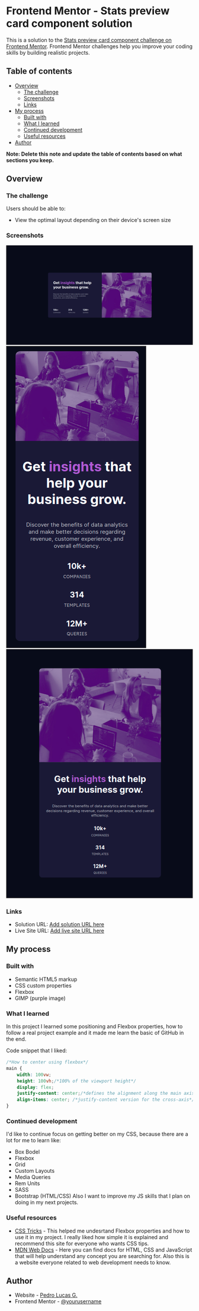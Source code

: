 # Frontend Mentor - Stats preview card component solution

This is a solution to the [Stats preview card component challenge on Frontend Mentor](https://www.frontendmentor.io/challenges/stats-preview-card-component-8JqbgoU62). Frontend Mentor challenges help you improve your coding skills by building realistic projects. 

## Table of contents

- [Overview](#overview)
  - [The challenge](#the-challenge)
  - [Screenshots](#screenshots)
  - [Links](#links)
- [My process](#my-process)
  - [Built with](#built-with)
  - [What I learned](#what-i-learned)
  - [Continued development](#continued-development)
  - [Useful resources](#useful-resources)
- [Author](#author)

**Note: Delete this note and update the table of contents based on what sections you keep.**

## Overview

### The challenge

Users should be able to:

- View the optimal layout depending on their device's screen size

### Screenshots

![](/images/screenshot1.png)
![](/images/screenshot2.png)
![](/images/screenshot3.png)


### Links

- Solution URL: [Add solution URL here](https://your-solution-url.com)
- Live Site URL: [Add live site URL here](https://your-live-site-url.com)

## My process

### Built with

- Semantic HTML5 markup
- CSS custom properties
- Flexbox
- GIMP (purple image)

### What I learned

In this project I learned some positioning and Flexbox properties, how to follow a real project example and it made me learn the basic of GitHub in the end.

Code snippet that I liked:

```css
/*How to center using flexbox*/
main {
    width: 100vw;
    height: 100vh;/*100% of the viewport height*/
    display: flex;
    justify-content: center;/*defines the alignment along the main axis*/
    align-items: center; /*justify-content version for the cross-axis*/
}
```

### Continued development

I'd like to continue focus on getting better on my CSS, because there are a lot for me to learn like:
- Box Bodel
- Flexbox
- Grid
- Custom Layouts
- Media Queries
- Rem Units
- SASS
- Bootstrap (HTML/CSS)
Also I want to improve my JS skills that I plan on doing in my next projects.

### Useful resources

- [CSS Tricks](https://css-tricks.com/snippets/css/a-guide-to-flexbox/) - This helped me undesrtand Flexbox properties and how to use it in my project. I really liked how simple it is explained and recommend this site for everyone who wants CSS tips.
- [MDN Web Docs](https://developer.mozilla.org/en-US/) - Here you can find docs for HTML, CSS and JavaScript that will help understand any concept you are searching for. Also this is a website everyone related to web development needs to know. 

## Author

- Website - [Pedro Lucas G.](NONE)
- Frontend Mentor - [@yourusername](https://www.frontendmentor.io/profile/plgomes03)